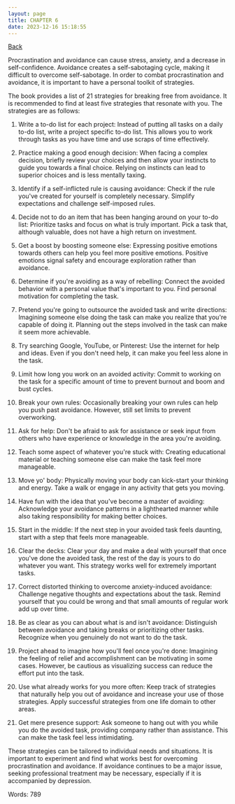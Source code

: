 ```yaml
---
layout: page
title: CHAPTER 6
date: 2023-12-16 15:18:55
---
```


[Back](./)


Procrastination and avoidance can cause stress, anxiety, and a decrease in self-confidence. Avoidance creates a self-sabotaging cycle, making it difficult to overcome self-sabotage. In order to combat procrastination and avoidance, it is important to have a personal toolkit of strategies. 

The book provides a list of 21 strategies for breaking free from avoidance. It is recommended to find at least five strategies that resonate with you. The strategies are as follows:

1. Write a to-do list for each project: Instead of putting all tasks on a daily to-do list, write a project specific to-do list. This allows you to work through tasks as you have time and use scraps of time effectively.

2. Practice making a good enough decision: When facing a complex decision, briefly review your choices and then allow your instincts to guide you towards a final choice. Relying on instincts can lead to superior choices and is less mentally taxing.

3. Identify if a self-inflicted rule is causing avoidance: Check if the rule you've created for yourself is completely necessary. Simplify expectations and challenge self-imposed rules.

4. Decide not to do an item that has been hanging around on your to-do list: Prioritize tasks and focus on what is truly important. Pick a task that, although valuable, does not have a high return on investment.

5. Get a boost by boosting someone else: Expressing positive emotions towards others can help you feel more positive emotions. Positive emotions signal safety and encourage exploration rather than avoidance.

6. Determine if you're avoiding as a way of rebelling: Connect the avoided behavior with a personal value that's important to you. Find personal motivation for completing the task.

7. Pretend you're going to outsource the avoided task and write directions: Imagining someone else doing the task can make you realize that you're capable of doing it. Planning out the steps involved in the task can make it seem more achievable.

8. Try searching Google, YouTube, or Pinterest: Use the internet for help and ideas. Even if you don't need help, it can make you feel less alone in the task.

9. Limit how long you work on an avoided activity: Commit to working on the task for a specific amount of time to prevent burnout and boom and bust cycles.

10. Break your own rules: Occasionally breaking your own rules can help you push past avoidance. However, still set limits to prevent overworking.

11. Ask for help: Don't be afraid to ask for assistance or seek input from others who have experience or knowledge in the area you're avoiding.

12. Teach some aspect of whatever you're stuck with: Creating educational material or teaching someone else can make the task feel more manageable.

13. Move yo' body: Physically moving your body can kick-start your thinking and energy. Take a walk or engage in any activity that gets you moving.

14. Have fun with the idea that you've become a master of avoiding: Acknowledge your avoidance patterns in a lighthearted manner while also taking responsibility for making better choices.

15. Start in the middle: If the next step in your avoided task feels daunting, start with a step that feels more manageable.

16. Clear the decks: Clear your day and make a deal with yourself that once you've done the avoided task, the rest of the day is yours to do whatever you want. This strategy works well for extremely important tasks.

17. Correct distorted thinking to overcome anxiety-induced avoidance: Challenge negative thoughts and expectations about the task. Remind yourself that you could be wrong and that small amounts of regular work add up over time.

18. Be as clear as you can about what is and isn't avoidance: Distinguish between avoidance and taking breaks or prioritizing other tasks. Recognize when you genuinely do not want to do the task.

19. Project ahead to imagine how you'll feel once you're done: Imagining the feeling of relief and accomplishment can be motivating in some cases. However, be cautious as visualizing success can reduce the effort put into the task.

20. Use what already works for you more often: Keep track of strategies that naturally help you out of avoidance and increase your use of those strategies. Apply successful strategies from one life domain to other areas.

21. Get mere presence support: Ask someone to hang out with you while you do the avoided task, providing company rather than assistance. This can make the task feel less intimidating.

These strategies can be tailored to individual needs and situations. It is important to experiment and find what works best for overcoming procrastination and avoidance. If avoidance continues to be a major issue, seeking professional treatment may be necessary, especially if it is accompanied by depression.

Words: 789